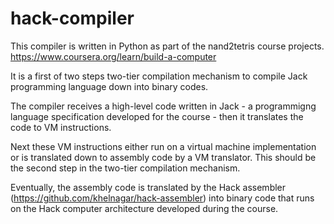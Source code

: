 # hack-compiler

This compiler is written in Python as part of the nand2tetris course projects.
https://www.coursera.org/learn/build-a-computer

It is a first of two steps two-tier compilation mechanism to compile Jack programming language down into binary codes. 

The compiler receives a high-level code written in Jack - a programmigng language specification developed for the course - then it translates the code to VM instructions.

Next these VM instructions either run on a virtual machine implementation or is translated down to assembly code by a VM translator. This should be the second step in the two-tier compilation mechanism.

Eventually, the assembly code is translated by the Hack assembler (https://github.com/khelnagar/hack-assembler) into binary code that runs on the Hack computer architecture developed during the course.

